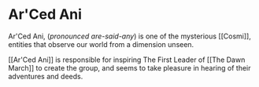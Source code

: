 # Ar'Ced Ani
Ar'Ced Ani, (*pronounced are-said-any*) is one of the mysterious [[Cosmi]], entities that observe our world from a dimension unseen.

[[Ar'Ced Ani]] is responsible for inspiring The First Leader of [[The Dawn March]] to create the group, and seems to take pleasure in hearing of their adventures and deeds.

